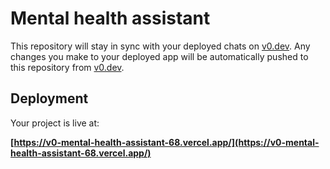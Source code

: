 # Mental health assistant



This repository will stay in sync with your deployed chats on [v0.dev](https://v0.dev).
Any changes you make to your deployed app will be automatically pushed to this repository from [v0.dev](https://v0.dev).

## Deployment

Your project is live at:

**[https://v0-mental-health-assistant-68.vercel.app/](https://v0-mental-health-assistant-68.vercel.app/)**

